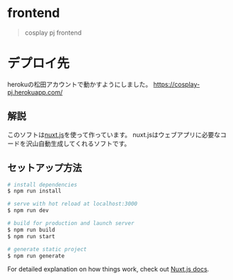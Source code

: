 # frontend
> cosplay pj frontend

# デプロイ先
herokuの松田アカウントで動かすようにしました。
https://cosplay-pj.herokuapp.com/

## 解説
このソフトは[nuxt.js](https://ja.nuxtjs.org/)を使って作っています。
nuxt.jsはウェブアプリに必要なコードを沢山自動生成してくれるソフトです。

## セットアップ方法

``` bash
# install dependencies
$ npm run install

# serve with hot reload at localhost:3000
$ npm run dev

# build for production and launch server
$ npm run build
$ npm run start

# generate static project
$ npm run generate
```

For detailed explanation on how things work, check out [Nuxt.js docs](https://nuxtjs.org).
